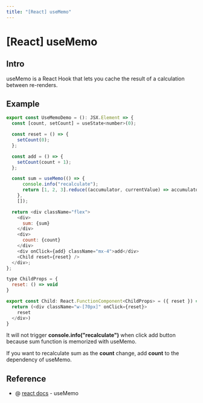 ```yaml
---
title: "[React] useMemo"
---
```


# [React] useMemo

## Intro

useMemo is a React Hook that lets you cache the result of a calculation between re-renders.

## Example

```javascript title=Parent.tsx
export const UseMemoDemo = (): JSX.Element => {
  const [count, setCount] = useState<number>(0);

  const reset = () => {
    setCount(0);
  };

  const add = () => {
    setCount(count + 1);
  };

  const sum = useMemo(() => {
      console.info("recalculate");
      return [1, 2, 3].reduce((accumulator, currentValue) => accumulator + currentValue, 0);
    },
    []);

  return <div className="flex">
    <div>
      sum: {sum}
    </div>
    <div>
      count: {count}
    </div>
    <div onClick={add} className="mx-4">add</div>
    <Child reset={reset} />
  </div>;
};

```

```javascript title="Child.tsx"
type ChildProps = {
  reset: () => void
}

export const Child: React.FunctionComponent<ChildProps> = ({ reset }) => {
  return (<div className="w-[70px]" onClick={reset}>
    reset
  </div>)
}
```

It will not trigger **console.info("recalculate")** when click add button because sum function is memorized with useMemo.

If you want to recalculate sum as the **count** change, add **count** to the dependency of useMemo.



## Reference

+ @ [react docs](https://beta.reactjs.org/reference/react/useMemo) - useMemo
